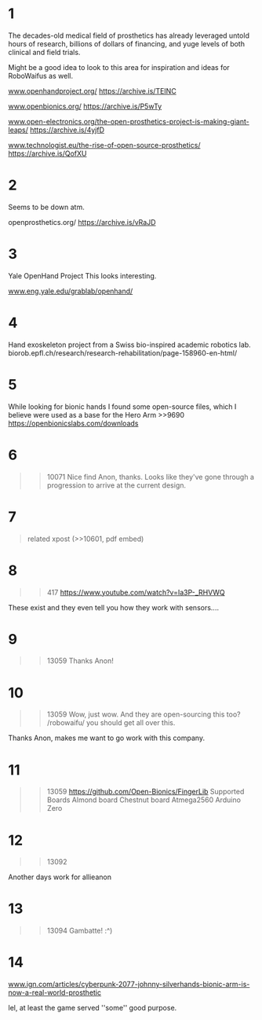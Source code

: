 # 1
The decades-old medical field of prosthetics has already leveraged untold hours of research, billions of dollars of financing, and yuge levels of both clinical and field trials.

Might be a good idea to look to this area for inspiration and ideas for RoboWaifus as well.

www.openhandproject.org/
https://archive.is/TEINC

www.openbionics.org/
https://archive.is/P5wTy

www.open-electronics.org/the-open-prosthetics-project-is-making-giant-leaps/
https://archive.is/4yjfD

www.technologist.eu/the-rise-of-open-source-prosthetics/
https://archive.is/QofXU

# 2
Seems to be down atm.

openprosthetics.org/
https://archive.is/vRaJD

# 3
Yale OpenHand Project
This looks interesting.

www.eng.yale.edu/grablab/openhand/

# 4
Hand exoskeleton project from a Swiss bio-inspired academic robotics lab.
biorob.epfl.ch/research/research-rehabilitation/page-158960-en-html/

# 5
While looking for bionic hands I found some open-source files, which I believe were used as a base for the Hero Arm >>9690
https://openbionicslabs.com/downloads

# 6
>>10071
Nice find Anon, thanks. Looks like they've gone through a progression to arrive at the current design.

# 7
>related xpost (>>10601, pdf embed)

# 8
>>417
https://www.youtube.com/watch?v=Ia3P-_RHVWQ

These exist and they even tell you how they work with sensors....

# 9
>>13059
Thanks Anon!

# 10
>>13059
Wow, just wow. And they are open-sourcing this too? /robowaifu/ you should get all over this.

Thanks Anon, makes me want to go work with this company.

# 11
>>13059
https://github.com/Open-Bionics/FingerLib
>Supported Boards
>Almond board
>Chestnut board
>Atmega2560
>Arduino Zero

# 12
>>13092
Another days work for allieanon

# 13
>>13094
Gambatte! :^)

# 14
www.ign.com/articles/cyberpunk-2077-johnny-silverhands-bionic-arm-is-now-a-real-world-prosthetic

lel, at least the game served ''some'' good purpose.

